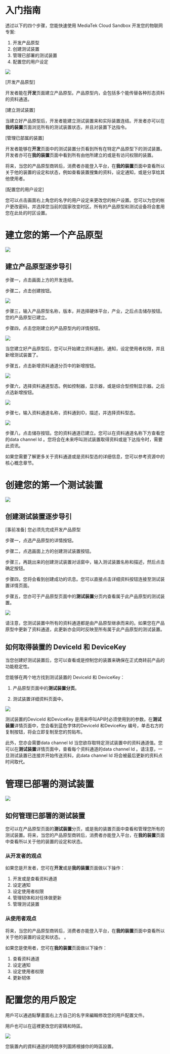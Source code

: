 # 入门指南

透过以下的四个步骤，您能快速使用 MediaTek Cloud Sandbox 开发您的物联网专案:

1. 开发产品原型
2. 创建测试装置
3. 管理已部署的测试装置
4. 配置您的用户设定



![](../images/getting_started/img_getting_started_01.png)

[开发产品原型]

开发者能在**开发**页面建立产品原型。产品原型内，会包括多个能传替各种形态资料的资料通道。

[建立测试装置]

当建立好产品原型后，开发者能建立测试装置来和实际装置连结。开发者亦可以在**我的装置**页面浏览所有的测试装置状态，并且对装置下达指令。

[管理已部属的装置]

开发者能够在**开发**页面中的测试装置分页看到所有在特定产品原型下的测试装置。开发者亦可在**我的装置**页面中看到所有由他所建立的或是有访问权限的装置。

将来，当您的产品原型商转后，消费者亦能登入平台，在**我的装置**页面中查看所以关于他的装置的设定和状态，例如查看装置搜集的资料，设定通知，或是分享给其他使用者。

[配置您的用户设定]

您可以点击画面右上角您的名字的用户设定来更改您的帐户设置。您可以为您的帐户更改密码，并选择您当前的国家改变时区。所有的产品原型和测试设备将会套用您在此处的时区设置。



# 建立您的第一个产品原型


![](../images/getting_started/img_getting_started_02.png)

## 建立产品原型逐步导引

步骤一，点击画面上方的开发连结。

步骤二，点击创建按钮。


![](../images/screenshot/screen_shot-01.jpg)



步骤三，输入产品原型名称，版本，并选择硬体平台，产业，之后点击储存按钮。您的产品原型已建立。

步骤四，点击您刚建立的产品原型内的详情按钮。


![](../images/screenshot/screen_shot-02.jpg)


当您建立好产品原型后，您可以开始建立资料通到，通知，设定使用者权限，并且新增测试装置了。



步骤五，点击新增资料通道分页中的新增按钮。

![](../images/screenshot/screen_shot-03.jpg)



步骤六，选择资料通道型态。例如控制器，显示器，或是综合型控制显示器。之后点选新增按钮。

![](../images/screenshot/screen_shot-04.jpg)


步骤七，输入资料通道名称，资料通到ID，描述，并选择资料型态。



![](../images/screenshot/screen_shot-05.jpg)


步骤八，点击储存按钮。您的资料通道已建立。您可以在资料通道名称下方查看您的data channel Id 。您将会在未来呼叫测试装置取得资料或是下达指令时，需要此资讯。

如果您需要了解更多关于资料通道或是资料型态的详细信息，您可以参考资源中的核心概念章节。




# 创建您的第一个测试装置

![](../images/getting_started/img_getting_started_03.png)

## 创建测试装置逐步导引

[事前准备] 您必须先完成开发产品原型

步骤一，点选产品原型的详情按钮。

步骤二，点选画面上方的创建测试装置按钮。

步骤三，再跳出来的创建测试装置对话窗中，输入测试装置名称和描述，然后点击确定按钮。

步骤四，您将会看到创建成功的讯息。您可以直接点击详细资料按钮连接至测试装置详情页面。

步骤五，您亦可于产品原型页面中的**测试装置**分页内查看属于此产品原型的测试装置。

![](../images/screenshot/screen_shot-06.jpg)


请注意，您测试装置中所有的资料通道都是由产品原型继承而来的。如果您在产品原型中更新了资料通道，此更新亦会同时反映至所有属于此产品原型的测试装置。


## 如何取得装置的 DeviceId 和 DeviceKey



当您创建好测试装置后，您可以查看或是控制您的装置来确保在正式商转前产品的功能稳定性。

您能够在两个地方找到测试装置的 DeviceId 和 DeviceKey：

1. 产品原型页面中的**测试装置分页**。

2. 测试装置详细资料页面中。


![](../images/screenshot/screen_shot-07.jpg)



测试装置的DeviceId 和DeviceKey 是用来呼叫API时必须使用到的参数。在**测试装置**详情页面中，您会看到蓝色字体的DeviceId 和DeviceKey 编号，单击右方的复制按钮，将会立即复制至您的剪贴布。

此外，您亦会需要data channel Id 当您欲存取特定测试装置中的资料通道值。您可以在**测试装置**详情页面中，查看每个资料通道的data channel Id 。请注意，一旦测试装置已连接并开始传送资料，此data channel Id 将会被最后更新的资料点时间取代。



# 管理已部署的测试装置

![](../images/getting_started/img_getting_started_04.png)

## 如何管理已部署的测试装置

您可以在产品原型页面的**测试装置**分页，或是我的装置页面中查看和管理您所有的测试装置。将来，当您的产品原型商转后，消费者亦能登入平台，在**我的装置**页面中查看所以关于他的装置的设定和状态。

### 从开发者的观点

如果您是开发者，您可在**开发**或是**我的装置**页面做以下操作：

1.  开发或是查看资料通道
2.  设定通知
3.  设定使用者权限
4.  管理韧体和对任体做更新
5.  管理测试装置


### 从使用者观点
将来，当您的产品原型商转后，消费者亦能登入平台，在**我的装置**页面中查看所以关于他的装置的设定和状态。 。

如果您是使用者，您可在**我的装置**页面做以下操作：

1.  查看资料通道
2.  设定通知
3.  设定使用者权限
4.  更新韧体


# 配置您的用戶設定

用戶可以通過點擊畫面右上方自己的名字來編輯修改您的用戶配置文件。

用戶也可以在這裡更改您的密碼和時區。


![](../images/Profile.JPG)

您裝置內的資料通道的時間序列圖將根據你的時區設置。




